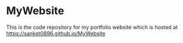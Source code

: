 # MyWebsite

This is the code repository for my portfolio website which is hosted at https://sanket0896.github.io/MyWebsite
